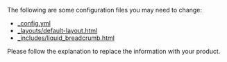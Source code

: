 The following are some configuration files you may need to change:

- [_config.yml](_config.yml)
- [_layouts/default-layout.html](_layouts/default-layout.html)
- [_includes/liquid_breadcrumb.html](_includes/liquid_breadcrumb.html)


Please follow the explanation to replace the information with your product.
